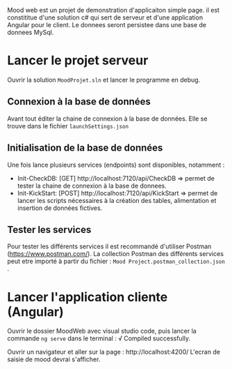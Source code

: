 ﻿Mood web est un projet de demonstration d'applicaiton simple page. 
il est constititue d'une solution c# qui sert de serveur et d'une application Angular pour le client.
Le donnees seront persistee dans une base de donnees MySql.

# Lancer le projet serveur
Ouvrir la solution `MoodProjet.sln` et lancer le programme en debug.

## Connexion à la base de données
Avant tout éditer la chaine de connexion à la base de données. Elle se trouve dans le fichier `launchSettings.json`

## Initialisation de la base de données
Une fois lance plusieurs services (endpoints) sont disponibles, notamment :
 - Init-CheckDB: [GET] http://localhost:7120/api/CheckDB => permet de tester la chaine de connexion à la base de donnees.
 - Init-KickStart: [POST] http://localhost:7120/api/KickStart => permet de lancer les scripts nécessaires à la création des tables, alimentation et insertion de données fictives.

## Tester les services
Pour tester les différents services il est recommandé d'utiliser Postman (https://www.postman.com/).
La collection Postman des différents services peut etre importé à partir du fichier : `Mood Project.postman_collection.json` .


# Lancer l'application cliente (Angular)
Ouvrir le dossier MoodWeb avec visual studio code, puis lancer la commande `ng serve` dans le terminal :
√ Compiled successfully.

Ouvrir un navigateur et aller sur la page : http://localhost:4200/
L'ecran de saisie de mood devrai s'afficher.


